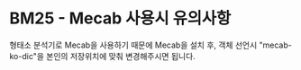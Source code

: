 # BM25 - Mecab 사용시 유의사항
형태소 분석기로 Mecab을 사용하기 때문에 Mecab을 설치 후,
객체 선언시 "mecab-ko-dic"을 본인의 저장위치에 맞춰 변경해주시면 됩니다.